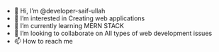 - 👋 Hi, I’m @developer-saif-ullah
- 👀 I’m interested in Creating web applications  
- 🌱 I’m currently learning MERN STACK
- 💞️ I’m looking to collaborate on All types of web development issues
- 📫 How to reach me 

<!---
developer-saif-ullah/developer-saif-ullah is a ✨ special ✨ repository because its `README.md` (this file) appears on your GitHub profile.
You can click the Preview link to take a look at your changes.
--->
